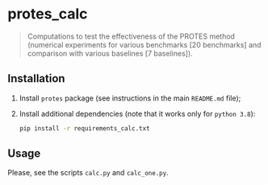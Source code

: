 # protes_calc

> Computations to test the effectiveness of the PROTES method (numerical experiments for various benchmarks [20 benchmarks] and comparison with various baselines [7 baselines]).


## Installation

1. Install `protes` package (see instructions in the main `README.md` file);

2. Install additional dependencies (note that it works only for `python 3.8`):
    ```bash
    pip install -r requirements_calc.txt
    ```


## Usage

Please, see the scripts `calc.py` and `calc_one.py`.
